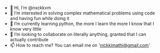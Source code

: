 - 👋 Hi, I’m @nxckkxm
- 👀 I’m interested in solving complex mathematical problems using code and having fun while doing it
- 🌱 I’m currently learning python, the more I learn the more I know that I know very little
- 💞️ I’m looking to collaborate on literally anything, granted that I can actually contribute
- 📫 How to reach me? You can email me on 'nickkimathi@gmail.com'

<!---
nxckkxm/nxckkxm is a ✨ special ✨ repository because its `README.md` (this file) appears on your GitHub profile.
You can click the Preview link to take a look at your changes.
--->
